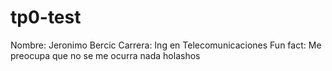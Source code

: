 # tp0-test
Nombre: Jeronimo Bercic
Carrera: Ing en Telecomunicaciones
Fun fact: Me preocupa que no se me ocurra nada
holashos